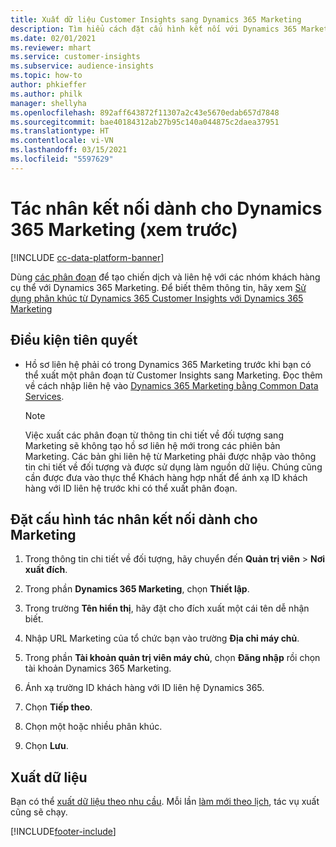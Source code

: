 ```yaml
---
title: Xuất dữ liệu Customer Insights sang Dynamics 365 Marketing
description: Tìm hiểu cách đặt cấu hình kết nối với Dynamics 365 Marketing.
ms.date: 02/01/2021
ms.reviewer: mhart
ms.service: customer-insights
ms.subservice: audience-insights
ms.topic: how-to
author: phkieffer
ms.author: philk
manager: shellyha
ms.openlocfilehash: 892aff643872f11307a2c43e5670edab657d7848
ms.sourcegitcommit: bae40184312ab27b95c140a044875c2daea37951
ms.translationtype: HT
ms.contentlocale: vi-VN
ms.lasthandoff: 03/15/2021
ms.locfileid: "5597629"
---
```

# <a name="connector-for-dynamics-365-marketing-preview"></a>Tác nhân kết nối dành cho Dynamics 365 Marketing (xem trước)

[!INCLUDE [cc-data-platform-banner](../includes/cc-data-platform-banner.md)]

Dùng [các phân đoạn](segments.md) để tạo chiến dịch và liên hệ với các nhóm khách hàng cụ thể với Dynamics 365 Marketing. Để biết thêm thông tin, hãy xem [Sử dụng phân khúc từ Dynamics 365 Customer Insights với Dynamics 365 Marketing](/dynamics365/marketing/customer-insights-segments)

## <a name="prerequisite"></a>Điều kiện tiên quyết

- Hồ sơ liên hệ phải có trong Dynamics 365 Marketing trước khi bạn có thể xuất một phân đoạn từ Customer Insights sang Marketing. Đọc thêm về cách nhập liên hệ vào [Dynamics 365 Marketing bằng Common Data Services](connect-power-query.md).

  > [!NOTE]
  > Việc xuất các phân đoạn từ thông tin chi tiết về đối tượng sang Marketing sẽ không tạo hồ sơ liên hệ mới trong các phiên bản Marketing. Các bản ghi liên hệ từ Marketing phải được nhập vào thông tin chi tiết về đối tượng và được sử dụng làm nguồn dữ liệu. Chúng cũng cần được đưa vào thực thể Khách hàng hợp nhất để ánh xạ ID khách hàng với ID liên hệ trước khi có thể xuất phân đoạn.

## <a name="configure-the-connector-for-marketing"></a>Đặt cấu hình tác nhân kết nối dành cho Marketing

1. Trong thông tin chi tiết về đối tượng, hãy chuyển đến **Quản trị viên** > **Nơi xuất đích**.

1. Trong phần **Dynamics 365 Marketing**, chọn **Thiết lập**.

1. Trong trường **Tên hiển thị**, hãy đặt cho đích xuất một cái tên dễ nhận biết.

1. Nhập URL Marketing của tổ chức bạn vào trường **Địa chỉ máy chủ**.

1. Trong phần **Tài khoản quản trị viên máy chủ**, chọn **Đăng nhập** rồi chọn tài khoản Dynamics 365 Marketing.

1. Ánh xạ trường ID khách hàng với ID liên hệ Dynamics 365.

1. Chọn **Tiếp theo**.

1. Chọn một hoặc nhiều phân khúc.

1. Chọn **Lưu**.

## <a name="export-the-data"></a>Xuất dữ liệu

Bạn có thể [xuất dữ liệu theo nhu cầu](export-destinations.md). Mỗi lần [làm mới theo lịch](system.md#schedule-tab), tác vụ xuất cũng sẽ chạy.


[!INCLUDE[footer-include](../includes/footer-banner.md)]